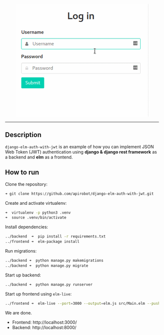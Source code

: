 <a href="https://github.com/apirobot/django-elm-auth-with-jwt">
    <p align="center">
      <img src="https://raw.githubusercontent.com/apirobot/django-elm-auth-with-jwt/master/other/preview.gif" alt="django-elm-auth-with-jwt">
    </p>
</a>

---

## Description

`django-elm-auth-with-jwt` is an example of how you can implement JSON Web Token (JWT) authentication using **django & django rest framework** as a backend and **elm** as a frontend.


## How to run

Clone the repository:

```zsh
➜ git clone https://github.com/apirobot/django-elm-auth-with-jwt.git
```

Create and activate virtualenv:

```zsh
➜  virtualenv -p python3 .venv
➜  source .venv/bin/activate
```

Install dependencies:

```zsh
../backend  ➜  pip install -r requirements.txt
../frontend ➜  elm-package install
```

Run migrations:

```zsh
../backend ➜  python manage.py makemigrations
../backend ➜  python manage.py migrate
```

Start up backend:

```zsh
../backend ➜  python manage.py runserver
```

Start up frontend using `elm-live`:

```zsh
../frontend ➜  elm-live --port=3000 --output=elm.js src/Main.elm --pushstate --open --debug
```

We are done.

- Frontend: http://localhost:3000/
- Backend: http://localhost:8000/
